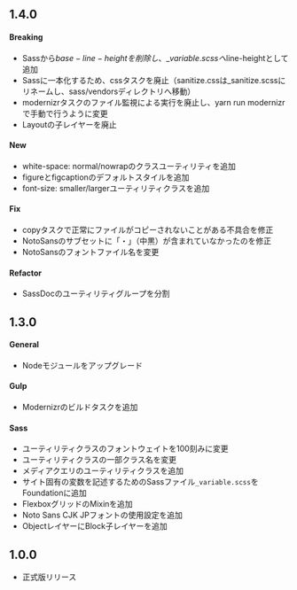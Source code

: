## 1.4.0

#### Breaking
- Sassから$base-line-heightを削除し、\_variable.scssへ$line-heightとして追加
- Sassに一本化するため、cssタスクを廃止（sanitize.cssは_sanitize.scssにリネームし、sass/vendorsディレクトリへ移動）
- modernizrタスクのファイル監視による実行を廃止し、yarn run modernizrで手動で行うように変更
- Layoutの子レイヤーを廃止

#### New
- white-space: normal/nowrapのクラスユーティリティを追加
- figureとfigcaptionのデフォルトスタイルを追加
- font-size: smaller/largerユーティリティクラスを追加

#### Fix
- copyタスクで正常にファイルがコピーされないことがある不具合を修正
- NotoSansのサブセットに「・」（中黒）が含まれていなかったのを修正
- NotoSansのフォントファイル名を変更

#### Refactor
- SassDocのユーティリティグループを分割

## 1.3.0

#### General

- Nodeモジュールをアップグレード

#### Gulp

- Modernizrのビルドタスクを追加

#### Sass

- ユーティリティクラスのフォントウェイトを100刻みに変更
- ユーティリティクラスの一部クラス名を変更
- メディアクエリのユーティリティクラスを追加
- サイト固有の変数を記述するためのSassファイル`_variable.scss`をFoundationに追加
- FlexboxグリッドのMixinを追加
- Noto Sans CJK JPフォントの使用設定を追加
- ObjectレイヤーにBlock子レイヤーを追加

## 1.0.0

- 正式版リリース
